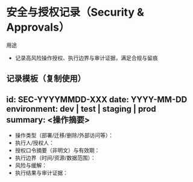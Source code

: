# 安全与授权记录（Security & Approvals）

用途

- 记录高风险操作授权、执行边界与审计证据，满足合规与留痕

## 记录模板（复制使用）

## id: SEC-YYYYMMDD-XXX date: YYYY-MM-DD environment: dev | test | staging | prod summary: \<操作摘要>

- 操作类型（部署/迁移/删除/外部访问等）：
- 执行人/授权人：
- 授权口令摘要（非明文）与有效期：
- 执行边界（时间/资源/数据范围）：
- 风险与缓解：
- 执行结果与审计证据：
